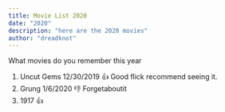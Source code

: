 ```yaml
---
title: Movie List 2020
date: "2020"
description: "here are the 2020 movies"
author: "dreadknot"
---
```

What movies do you remember this year
1. Uncut Gems 12/30/2019 👍  Good flick recommend seeing it.
1. Grung 1/6/2020 👎 Forgetaboutit
1. 1917 👍
